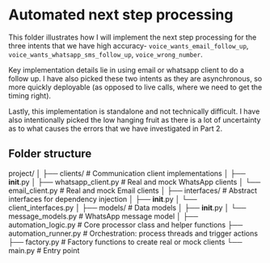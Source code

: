 # Automated next step processing
This folder illustrates how I will implement the next step processing for the three intents that we have high accuracy- `voice_wants_email_follow_up`, `voice_wants_whatsapp_sms_follow_up`, `voice_wrong_number`.

Key implementation details lie in using email or whatsapp client to do a follow up. I have also picked these two intents as they are asynchronous, so more quickly deployable (as opposed to live calls, where we need to get the timing right).

Lastly, this implementation is standalone and not technically difficult.  I have also intentionally picked the low hanging fruit as there is a lot of uncertainty as to what causes the errors that we have investigated in Part 2.

## Folder structure
project/
│
├── clients/                 # Communication client implementations
│   ├── __init__.py
│   ├── whatsapp_client.py   # Real and mock WhatsApp clients
│   └── email_client.py      # Real and mock Email clients
│
├── interfaces/              # Abstract interfaces for dependency injection
│   ├── __init__.py
│   └── client_interfaces.py
│
├── models/                  # Data models
│   ├── __init__.py
│   └── message_models.py    # WhatsApp message model
│
├── automation_logic.py      # Core processor class and helper functions
├── automation_runner.py     #  Orchestration: process threads and trigger actions
├── factory.py               # Factory functions to create real or mock clients
└── main.py                  # Entry point
